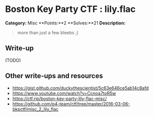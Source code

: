 # Boston Key Party CTF : lily.flac

**Category:** Misc
**Points:**2 
**Solves:**21 
**Description:**

> more than just a few bleebs ;) 


## Write-up

(TODO)

## Other write-ups and resources

* <https://gist.github.com/duckythescientist/5c63e646ce5ab14c8afd>
* <https://www.youtube.com/watch?v=Ccnoa7toR5w>
* <https://ctf.rip/boston-key-party-lily-flac-misc/>
* <https://github.com/p4-team/ctf/tree/master/2016-03-06-bkpctf/misc_2_lily_flac>
